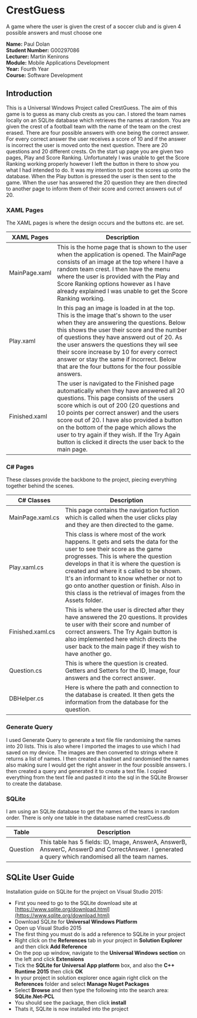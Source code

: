 # CrestGuess
A game where the user is given the crest of a soccer club and is given 4 possible answers and must choose one

**Name:** Paul Dolan    
**Student Number:** G00297086    
**Lecturer:** Martin Kenirons    
**Module:** Mobile Applications Development    
**Year:** Fourth Year    
**Course:** Software Development    

## Introduction
This is a Universal Windows Project called CrestGuess. The aim of this game is to guess as many club crests as you can. I stored the team names locally on an SQLite database which retrieves the names at random. You are given the crest of a football team with the name of the team on the crest erased. There are four possible answers with one being the correct answer. For every correct answer the user receives a score of 10 and if the answer is incorrect the user is moved onto the next question. There are 20 questions and 20 different crests. On the start up page you are given two pages, Play and Score Ranking. Unfortunately I was unable to get the Score Ranking working properly however I left the button in there to show you what I had intended to do. It was my intention to post the scores up onto the database. When the Play button is pressed the user is then sent to the game. When the user has answered the 20 question they are then directed to another page to inform them of their score and correct answers out of 20.

### XAML Pages
The XAML pages is where the design occurs and the buttons etc. are set.

XAML Pages | Description
------------ | -------------
MainPage.xaml | This is the home page that is shown to the user when the application is opened. The MainPage consists of an image at the top where I have a random team crest. I then have the menu where the user is provided with the Play and Score Ranking options however as I have already explained I was unable to get the Score Ranking working.
Play.xaml | In this pag an image is loaded in at the top. This is the image that's shown to the user when they are answering the questions. Below this shows the user their score and the number of questions they have answerd out of 20. As the user answers the questions they wil see their score increase by 10 for every correct answer or stay the same if incorrect. Below that are the four buttons for the four possible answers.  
Finished.xaml | The user is navigated to the Finished page automatically when they have answered all 20 questions. This page consists of the users score which is out of 200 (20 questions and 10 points per correct answer) and the users score out of 20. I have also provided a button on the bottom of the page which allows the user to try again if they wish. If the Try Again button is clicked it directs the user back to the main page.

### C# Pages
These classes provide the backbone to the project, piecing everything together behind the scenes.

C# Classes | Description
------------ | -------------
MainPage.xaml.cs | This page contains the navigation fuction which is called when the user clicks play and they are then directed to the game.
Play.xaml.cs | This class is where most of the work happens. It gets and sets the data for the user to see their score as the game progresses. This is where the question develops in that it is where the question is created and where it s called to be shown. It's an informant to know whether or not to go onto another question or finish. Also in this class is the retrieval of images from the Assets folder.
Finished.xaml.cs | This is where the user is directed after they have answered the 20 questions. It provides te user with their score and number of correct answers. The Try Again button is also implemented here which directs the user back to the main page if they wish to have another go.
Question.cs | This is where the question is created. Getters and Setters for the ID, Image, four answers and the correct answer.
DBHelper.cs | Here is where the path and connection to the database is created. It then gets the information from the database for the question.

### Generate Query
I used Generate Query to generate a text file file randomising the names into 20 lists. This is also where I imported the images to use which I had saved on my device. The images are then converted to strings where it returns a list of names. I then created a hashset and randomised the names also making sure I would get the right answer in the four possible answers. I then created a query and generated it to create a text file. I copied everything from the text file and pasted it into the sql in the SQLite Browser to create the database.



### SQLite
I am using an SQLite database to get the names of the teams in random order.
There is only one table in the database named crestCuess.db

Table | Description
------------ | -------------
Question | This table has 5 fields: ID, Image, AnswerA, AnswerB, AnswerC, AnswerD and CorrectAnswer. I generated a query which randomised all the team names.

## SQLite User Guide
Installation guide on SQLite for the project on Visual Studio 2015:
- First you need to go to the SQLite download site at [https://www.sqlite.org/download.html](https://www.sqlite.org/download.html)
- Download SQLite for **Universal Windows Platform**
- Open up Visual Studio 2015
- The first thing you must do is add a reference to SQLite in your project
- Right click on the **References** tab in your project in **Solution Explorer** and then click **Add Reference**
- On the pop up window, navigate to the **Universal Windows section** on the left and click **Extensions** 
- Tick the **SQLite for Universal App platform** box, and also the **C++ Runtime 2015** then click **OK**
- In your project in solution explorer once again right click on the **References** folder and select **Manage Nuget Packages**
- Select **Browse** and then type the following into the search area: **SQLite.Net-PCL**
- You should see the package, then click **install**
- Thats it, SQLite is now installed into the project
